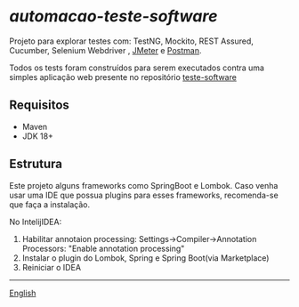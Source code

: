 # _automacao-teste-software_
Projeto para explorar testes com: TestNG, Mockito, REST Assured, Cucumber, Selenium Webdriver
, [JMeter](src/test/jmeter/README-JMETER.pt_br.md) e [Postman](src/test/postman/README-POSTMAN.pt_br.md).

Todos os tests foram construídos para serem executados contra uma simples aplicação web presente no
repositório [teste-software](https://github.com/leonidesfernando/teste-software)
## Requisitos

- Maven
- JDK 18+

## Estrutura
Este projeto alguns frameworks como SpringBoot e Lombok. Caso venha usar uma IDE que possua plugins para esses frameworks, recomenda-se que faça a instalação.

No IntelijIDEA:
1. Habilitar annotaion processing:
   Settings->Compiler->Annotation Processors: "Enable annotation processing"
2. Instalar o plugin do Lombok, Spring e Spring Boot(via Marketplace)
3. Reiniciar o IDEA

---
[English](README.md)